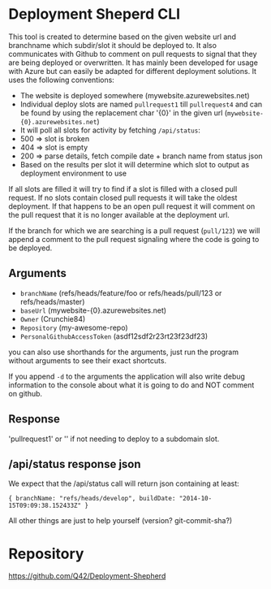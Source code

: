 # Deployment Sheperd CLI

This tool is created to determine based on the given website url and branchname which subdir/slot it should be deployed to. It also communicates with Github to comment on pull requests to signal that they are being deployed or overwritten. It has mainly been developed for usage with Azure but can easily be adapted for different deployment solutions. It uses the following conventions:

- The website is deployed somewhere (mywebsite.azurewebsites.net)
- Individual deploy slots are named `pullrequest1` till `pullrequest4` and can be found by using the replacement char '{0}' in the given url
 (`mywebsite-{0}.azurewebsites.net`)
- It will poll all slots for activity by fetching `/api/status`:
 - 500 => slot is broken
 - 404 => slot is empty
 - 200 => parse details, fetch compile date + branch name from status json
- Based on the results per slot it will determine which slot to output as deployment environment to use

If all slots are filled it will try to find if a slot is filled with a closed pull request. If no slots contain closed pull requests it will take the oldest deployment. If that happens to be an open pull request it will comment on the pull request that it is no longer available at the deployment url.

If the branch for which we are searching is a pull request (`pull/123`) we will append a comment to the pull request signaling where the code is going to be deployed.


## Arguments

- `branchName` (refs/heads/feature/foo or refs/heads/pull/123 or refs/heads/master)
- `baseUrl` (mywebsite-{0}.azurewebsites.net)
- `Owner` (Crunchie84)
- `Repository` (my-awesome-repo)
- `PersonalGithubAccessToken` (asdf12sdf2r23rt23f23df23)

you can also use shorthands for the arguments, just run the program without arguments to see their exact shortcuts.

If you append `-d` to the arguments the application will also write debug information to the console about what it is going to do and NOT comment on github.

## Response

'pullrequest1' or '' if not needing to deploy to a subdomain slot.


## /api/status response json

We expect that the /api/status call will return json containing at least:

``
    {
      branchName: "refs/heads/develop",
      buildDate: "2014-10-15T09:09:38.152433Z"
    }
``

All other things are just to help yourself (version? git-commit-sha?)

# Repository

https://github.com/Q42/Deployment-Shepherd